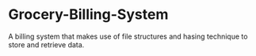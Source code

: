 # Grocery-Billing-System
A billing system that makes use of file structures and hasing technique to store and retrieve data. 
